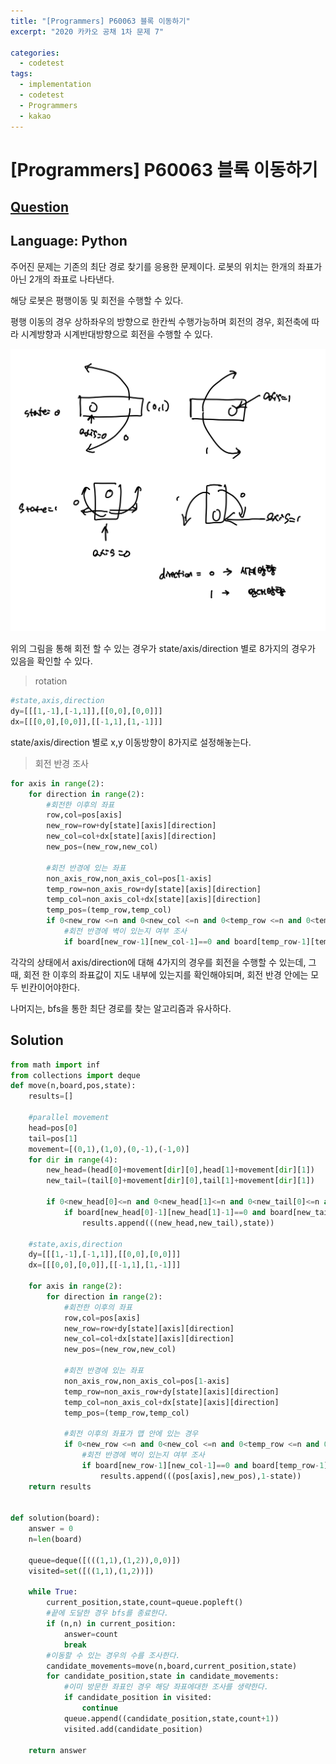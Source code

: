```yaml
---
title: "[Programmers] P60063 블록 이동하기"
excerpt: "2020 카카오 공채 1차 문제 7"

categories:
  - codetest
tags:
  - implementation
  - codetest
  - Programmers
  - kakao
---
```

# [Programmers] P60063 블록 이동하기
## [Question](https://school.programmers.co.kr/learn/courses/30/lessons/60063)
## Language: Python

주어진 문제는 기존의 최단 경로 찾기를 응용한 문제이다. 로봇의 위치는 한개의 좌표가 아닌 2개의 좌표로 나타낸다.

해당 로봇은 평행이동 및 회전을 수행할 수 있다.

평행 이동의 경우 상하좌우의 방향으로 한칸씩 수행가능하며
회전의 경우, 회전축에 따라 시계방향과 시계반대방향으로 회전을 수행할 수 있다.

![p60063](/assets/images/algorithm/p60063.png)

위의 그림을 통해 회전 할 수 있는 경우가 state/axis/direction 별로 8가지의 경우가 있음을 확인할 수 있다.

> rotation

```python
#state,axis,direction
dy=[[[1,-1],[-1,1]],[[0,0],[0,0]]]
dx=[[[0,0],[0,0]],[[-1,1],[1,-1]]]
```
state/axis/direction 별로 x,y 이동방향이 8가지로 설정해놓는다.

> 회전 반경 조사

```python
for axis in range(2):
    for direction in range(2):
        #회전한 이후의 좌표
        row,col=pos[axis]
        new_row=row+dy[state][axis][direction]
        new_col=col+dx[state][axis][direction]
        new_pos=(new_row,new_col)
        
        #회전 반경에 있는 좌표
        non_axis_row,non_axis_col=pos[1-axis]
        temp_row=non_axis_row+dy[state][axis][direction]
        temp_col=non_axis_col+dx[state][axis][direction]
        temp_pos=(temp_row,temp_col)
        if 0<new_row <=n and 0<new_col <=n and 0<temp_row <=n and 0<temp_col <=n:          
            #회전 반경에 벽이 있는지 여부 조사
            if board[new_row-1][new_col-1]==0 and board[temp_row-1][temp_col-1]==0:
```

각각의 상태에서 axis/direction에 대해 4가지의 경우를 회전을 수행할 수 있는데, 그때, 회전 한 이후의 좌표값이 지도 내부에 있는지를 확인해야되며, 회전 반경 안에는 모두 빈칸이어야한다.

나머지는, bfs을 통한 최단 경로를 찾는 알고리즘과 유사하다.
## Solution

```python
from math import inf
from collections import deque
def move(n,board,pos,state):
    results=[]
    
    #parallel movement
    head=pos[0]
    tail=pos[1]
    movement=[(0,1),(1,0),(0,-1),(-1,0)]
    for dir in range(4):
        new_head=(head[0]+movement[dir][0],head[1]+movement[dir][1])
        new_tail=(tail[0]+movement[dir][0],tail[1]+movement[dir][1])
        
        if 0<new_head[0]<=n and 0<new_head[1]<=n and 0<new_tail[0]<=n and 0<new_tail[1]<=n:
            if board[new_head[0]-1][new_head[1]-1]==0 and board[new_tail[0]-1][new_tail[1]-1]==0:
                results.append(((new_head,new_tail),state))
        
    #state,axis,direction
    dy=[[[1,-1],[-1,1]],[[0,0],[0,0]]]
    dx=[[[0,0],[0,0]],[[-1,1],[1,-1]]]
    
    for axis in range(2):
        for direction in range(2):
            #회전한 이후의 좌표
            row,col=pos[axis]
            new_row=row+dy[state][axis][direction]
            new_col=col+dx[state][axis][direction]
            new_pos=(new_row,new_col)
            
            #회전 반경에 있는 좌표
            non_axis_row,non_axis_col=pos[1-axis]
            temp_row=non_axis_row+dy[state][axis][direction]
            temp_col=non_axis_col+dx[state][axis][direction]
            temp_pos=(temp_row,temp_col)
            
            #회전 이후의 좌표가 맵 안에 있는 경우
            if 0<new_row <=n and 0<new_col <=n and 0<temp_row <=n and 0<temp_col <=n:          
                #회전 반경에 벽이 있는지 여부 조사
                if board[new_row-1][new_col-1]==0 and board[temp_row-1][temp_col-1]==0:
                    results.append(((pos[axis],new_pos),1-state))
    return results
        
    
def solution(board):
    answer = 0
    n=len(board)
    
    queue=deque([(((1,1),(1,2)),0,0)])
    visited=set([((1,1),(1,2))])
    
    while True:
        current_position,state,count=queue.popleft()
        #끝에 도달한 경우 bfs를 종료한다.
        if (n,n) in current_position:
            answer=count
            break
        #이동할 수 있는 경우의 수를 조사한다.
        candidate_movements=move(n,board,current_position,state)
        for candidate_position,state in candidate_movements:
            #이미 방문한 좌표인 경우 해당 좌표에대한 조사를 생략한다.
            if candidate_position in visited:
                continue
            queue.append((candidate_position,state,count+1))
            visited.add(candidate_position)

    return answer
```

